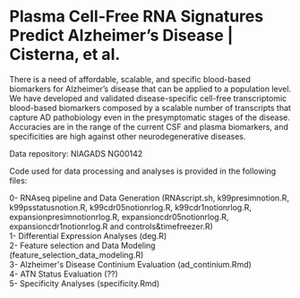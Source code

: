 # Plasma Cell-Free RNA Signatures Predict Alzheimer’s Disease | Cisterna, et al.

There is a need of affordable, scalable, and specific blood-based biomarkers for Alzheimer’s disease that can be applied to a population level. We have developed and validated disease-specific cell-free transcriptomic blood-based biomarkers composed by a scalable number of transcripts that capture AD pathobiology even in the presymptomatic stages of the disease. Accuracies are in the range of the current CSF and plasma biomarkers, and specificities are high against other neurodegenerative diseases.

Data repository: NIAGADS NG00142

Code used for data processing and analyses is provided in the following files:

0- RNAseq pipeline and Data Generation (RNAscript.sh, k99presimnotion.R, k99psstatusnotion.R, k99cdr05notionrlog.R, k99cdr1notionrlog.R, expansionpresimnotionrlog.R, expansioncdr05notionrlog.R, expansioncdr1notionrlog.R and controls&timefreezer.R)  \
1- Differential Expression Analyses (deg.R)  \
2- Feature selection and Data Modeling (feature_selection_data_modeling.R) \
3- Alzheimer's Disease Continium Evaluation (ad_continium.Rmd) \
4- ATN Status Evaluation (??) \
5- Specificity Analyses (specificity.Rmd)
